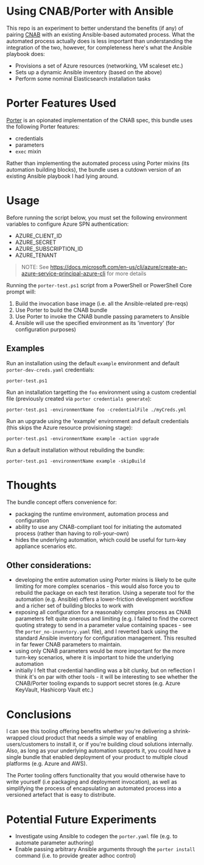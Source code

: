# Using CNAB/Porter with Ansible

This repo is an experiment to better understand the benefits (if any) of pairing [CNAB](https://cnab.io) with an existing Ansible-based automated process.  What the automated process actually does is less important than understanding the integration of the two, however, for completeness here's what the Ansible playbook does:

* Provisions a set of Azure resources (networking, VM scaleset etc.)
* Sets up a dynamic Ansible inventory (based on the above)
* Perform some nominal Elasticsearch installation tasks

# Porter Features Used

[Porter](https://porter.sh) is an opionated implementation of the CNAB spec, this bundle uses the following Porter features:

* credentials
* parameters
* `exec` mixin

Rather than implementing the automated process using Porter mixins (its automation building blocks), the bundle uses a cutdown version of an existing Ansible playbook I had lying around.

# Usage

Before running the script below, you must set the following environment variables to configure Azure SPN authentication:
* AZURE_CLIENT_ID
* AZURE_SECRET
* AZURE_SUBSCRIPTION_ID
* AZURE_TENANT

> NOTE: See https://docs.microsoft.com/en-us/cli/azure/create-an-azure-service-principal-azure-cli for more details

Running the `porter-test.ps1` script from a PowerShell or PowerShell Core prompt will:

1. Build the invocation base image (i.e. all the Ansible-related pre-reqs)
1. Use Porter to build the CNAB bundle
1. Use Porter to invoke the CNAB bundle passing parameters to Ansible
1. Ansible will use the specified environment as its 'inventory' (for configuration purposes)

## Examples

Run an installation using the default `example` environment and default `porter-dev-creds.yaml` credentials:
```
porter-test.ps1
```

Run an installation targetting the `foo` environment using a custom credential file (previously created via `porter credentials generate`):
```
porter-test.ps1 -environmentName foo -credentialFile ./myCreds.yml
```

Run an upgrade using the 'example' environment and default credentials (this skips the Azure resource provisioning stage):
```
porter-test.ps1 -environmentName example -action upgrade
```

Run a default installation without rebuilding the bundle:
```
porter-test.ps1 -environmentName example -skipBuild
```

# Thoughts

The bundle concept offers convenience for:

* packaging the runtime environment, automation process and configuration
* ability to use any CNAB-compliant tool for initiating the automated process (rather than having to roll-your-own)
* hides the underlying automation, which could be useful for turn-key appliance scenarios etc.

## Other considerations:

* developing the entire automation using Porter mixins is likely to be quite limiting for more complex scenarios - this would also force you to rebuild the package on each test iteration. Using a seperate tool for the automation (e.g. Ansible) offers a lower-friction development workflow and a richer set of building blocks to work with
* exposing all configuration for a reasonably complex process as CNAB parameters felt quite onerous and limiting (e.g. I failed to find the correct quoting strategy to send in a parameter value containing spaces - see the `porter_no-inventory.yaml` file), and I reverted back using the standard Ansible inventory for configuration management. This resulted in far fewer CNAB parameters to maintain.
* using only CNAB parameters would be more important for the more turn-key scenarios, where it is important to hide the underlying automation 
* initially I felt that credential handling was a bit clunky, but on reflection I think it's on par with other tools - it will be interesting to see whether the CNAB/Porter tooling expands to support secret stores (e.g. Azure KeyVault, Hashicorp Vault etc.)

# Conclusions

I can see this tooling offering benefits whether you're delivering a shrink-wrapped cloud product that needs a simple way of enabling users/customers to install it, or if you're building cloud solutions internally.  Also, as long as your underlying automation supports it, you could have a single bundle that enabled deployment of your product to multiple cloud platforms (e.g. Azure and AWS).

The Porter tooling offers functionality that you would otherwise have to write yourself (i.e packaging and deployment invocation), as well as simplifying the process of encapsulating an automated process into a versioned artefact that is easy to distribute.

# Potential Future Experiments

* Investigate using Ansible to codegen the `porter.yaml` file (e.g. to automate parameter authoring)
* Enable passing arbitrary Ansible arguments through the `porter install` command (i.e. to provide greater adhoc control)
